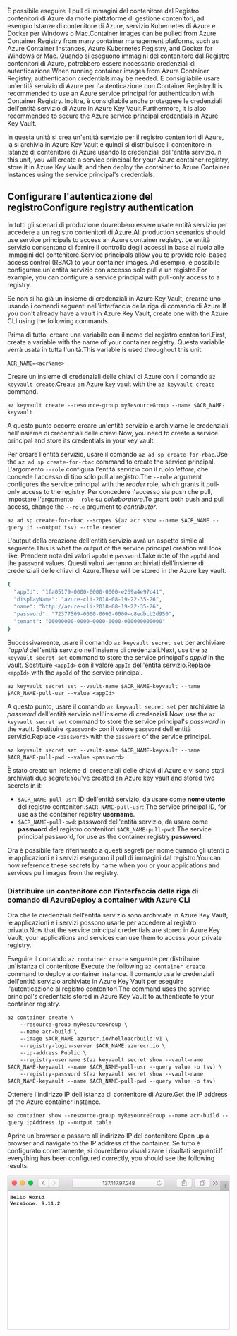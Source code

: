<span data-ttu-id="fd974-101">È possibile eseguire il pull di immagini del contenitore dal Registro contenitori di Azure da molte piattaforme di gestione contenitori, ad esempio Istanze di contenitore di Azure, servizio Kubernetes di Azure e Docker per Windows o Mac.</span><span class="sxs-lookup"><span data-stu-id="fd974-101">Container images can be pulled from Azure Container Registry from many container management platforms, such as Azure Container Instances, Azure Kubernetes Registry, and Docker for Windows or Mac.</span></span> <span data-ttu-id="fd974-102">Quando si eseguono immagini del contenitore dal Registro contenitori di Azure, potrebbero essere necessarie credenziali di autenticazione.</span><span class="sxs-lookup"><span data-stu-id="fd974-102">When running container images from Azure Container Registry, authentication credentials may be needed.</span></span> <span data-ttu-id="fd974-103">È consigliabile usare un'entità servizio di Azure per l'autenticazione con Container Registry.</span><span class="sxs-lookup"><span data-stu-id="fd974-103">It is recommended to use an Azure service principal for authentication with Container Registry.</span></span> <span data-ttu-id="fd974-104">Inoltre, è consigliabile anche proteggere le credenziali dell'entità servizio di Azure in Azure Key Vault.</span><span class="sxs-lookup"><span data-stu-id="fd974-104">Furthermore, it is also recommended to secure the Azure service principal credentials in Azure Key Vault.</span></span>

<span data-ttu-id="fd974-105">In questa unità si crea un'entità servizio per il registro contenitori di Azure, la si archivia in Azure Key Vault e quindi si distribuisce il contenitore in Istanze di contenitore di Azure usando le credenziali dell'entità servizio.</span><span class="sxs-lookup"><span data-stu-id="fd974-105">In this unit, you will create a service principal for your Azure container registry, store it in Azure Key Vault, and then deploy the container to Azure Container Instances using the service principal's credentials.</span></span>

## <a name="configure-registry-authentication"></a><span data-ttu-id="fd974-106">Configurare l'autenticazione del registro</span><span class="sxs-lookup"><span data-stu-id="fd974-106">Configure registry authentication</span></span>

<span data-ttu-id="fd974-107">In tutti gli scenari di produzione dovrebbero essere usate entità servizio per accedere a un registro contenitori di Azure.</span><span class="sxs-lookup"><span data-stu-id="fd974-107">All production scenarios should use service principals to access an Azure container registry.</span></span> <span data-ttu-id="fd974-108">Le entità servizio consentono di fornire il controllo degli accessi in base al ruolo alle immagini del contenitore.</span><span class="sxs-lookup"><span data-stu-id="fd974-108">Service principals allow you to provide role-based access control (RBAC) to your container images.</span></span> <span data-ttu-id="fd974-109">Ad esempio, è possibile configurare un'entità servizio con accesso solo pull a un registro.</span><span class="sxs-lookup"><span data-stu-id="fd974-109">For example, you can configure a service principal with pull-only access to a registry.</span></span>

<span data-ttu-id="fd974-110">Se non si ha già un insieme di credenziali in Azure Key Vault, crearne uno usando i comandi seguenti nell'interfaccia della riga di comando di Azure.</span><span class="sxs-lookup"><span data-stu-id="fd974-110">If you don't already have a vault in Azure Key Vault, create one with the Azure CLI using the following commands.</span></span>

<span data-ttu-id="fd974-111">Prima di tutto, creare una variabile con il nome del registro contenitori.</span><span class="sxs-lookup"><span data-stu-id="fd974-111">First, create a variable with the name of your container registry.</span></span> <span data-ttu-id="fd974-112">Questa variabile verrà usata in tutta l'unità.</span><span class="sxs-lookup"><span data-stu-id="fd974-112">This variable is used throughout this unit.</span></span>

```azurecli
ACR_NAME=<acrName>
```

<span data-ttu-id="fd974-113">Creare un insieme di credenziali delle chiavi di Azure con il comando `az keyvault create`.</span><span class="sxs-lookup"><span data-stu-id="fd974-113">Create an Azure key vault with the `az keyvault create` command.</span></span>

```azurecli
az keyvault create --resource-group myResourceGroup --name $ACR_NAME-keyvault
```

<span data-ttu-id="fd974-114">A questo punto occorre creare un'entità servizio e archiviarne le credenziali nell'insieme di credenziali delle chiavi.</span><span class="sxs-lookup"><span data-stu-id="fd974-114">Now, you need to create a service principal and store its credentials in your key vault.</span></span>

<span data-ttu-id="fd974-115">Per creare l'entità servizio, usare il comando `az ad sp create-for-rbac`.</span><span class="sxs-lookup"><span data-stu-id="fd974-115">Use the `az ad sp create-for-rbac` command to create the service principal.</span></span> <span data-ttu-id="fd974-116">L'argomento `--role` configura l'entità servizio con il ruolo *lettore*, che concede l'accesso di tipo solo pull al registro.</span><span class="sxs-lookup"><span data-stu-id="fd974-116">The `--role` argument configures the service principal with the *reader* role, which grants it pull-only access to the registry.</span></span> <span data-ttu-id="fd974-117">Per concedere l'accesso sia push che pull, impostare l'argomento `--role` su *collaboratore*.</span><span class="sxs-lookup"><span data-stu-id="fd974-117">To grant both push and pull access, change the `--role` argument to *contributor*.</span></span>

```azurecli
az ad sp create-for-rbac --scopes $(az acr show --name $ACR_NAME --query id --output tsv) --role reader
```

<span data-ttu-id="fd974-118">L'output della creazione dell'entità servizio avrà un aspetto simile al seguente.</span><span class="sxs-lookup"><span data-stu-id="fd974-118">This is what the output of the service principal creation will look like.</span></span> <span data-ttu-id="fd974-119">Prendere nota dei valori `appId` e `password`.</span><span class="sxs-lookup"><span data-stu-id="fd974-119">Take note of the `appId` and the `password` values.</span></span> <span data-ttu-id="fd974-120">Questi valori verranno archiviati dell'insieme di credenziali delle chiavi di Azure.</span><span class="sxs-lookup"><span data-stu-id="fd974-120">These will be stored in the Azure key vault.</span></span>

```bash
{
  "appId": "1fa05179-0000-0000-0000-e269a4e97c41",
  "displayName": "azure-cli-2018-08-19-22-35-26",
  "name": "http://azure-cli-2018-08-19-22-35-26",
  "password": "72377509-0000-0000-0000-c8edbcb2d950",
  "tenant": "00000000-0000-0000-0000-000000000000"
}
```

<span data-ttu-id="fd974-121">Successivamente, usare il comando `az keyvault secret set` per archiviare l'*appId* dell'entità servizio nell'insieme di credenziali.</span><span class="sxs-lookup"><span data-stu-id="fd974-121">Next, use the `az keyvault secret set` command to store the service principal's *appId* in the vault.</span></span> <span data-ttu-id="fd974-122">Sostituire `<appId>` con il valore `appId` dell'entità servizio.</span><span class="sxs-lookup"><span data-stu-id="fd974-122">Replace `<appId>` with the `appId` of the service principal.</span></span>

```azurecli
az keyvault secret set --vault-name $ACR_NAME-keyvault --name $ACR_NAME-pull-usr --value <appId>
```

<span data-ttu-id="fd974-123">A questo punto, usare il comando `az keyvault secret set` per archiviare la *password* dell'entità servizio nell'insieme di credenziali.</span><span class="sxs-lookup"><span data-stu-id="fd974-123">Now, use the `az keyvault secret set` command to store the service principal's *password* in the vault.</span></span> <span data-ttu-id="fd974-124">Sostituire `<password>` con il valore `password` dell'entità servizio.</span><span class="sxs-lookup"><span data-stu-id="fd974-124">Replace `<password>` with the `password` of the service principal.</span></span>

```azurecli
az keyvault secret set --vault-name $ACR_NAME-keyvault --name $ACR_NAME-pull-pwd --value <password>
```

<span data-ttu-id="fd974-125">È stato creato un insieme di credenziali delle chiavi di Azure e vi sono stati archiviati due segreti:</span><span class="sxs-lookup"><span data-stu-id="fd974-125">You've created an Azure key vault and stored two secrets in it:</span></span>

* <span data-ttu-id="fd974-126">`$ACR_NAME-pull-usr`: ID dell'entità servizio, da usare come **nome utente** del registro contenitori.</span><span class="sxs-lookup"><span data-stu-id="fd974-126">`$ACR_NAME-pull-usr`: The service principal ID, for use as the container registry **username**.</span></span>
* <span data-ttu-id="fd974-127">`$ACR_NAME-pull-pwd`: password dell'entità servizio, da usare come **password** del registro contenitori.</span><span class="sxs-lookup"><span data-stu-id="fd974-127">`$ACR_NAME-pull-pwd`: The service principal password, for use as the container registry **password**.</span></span>

<span data-ttu-id="fd974-128">Ora è possibile fare riferimento a questi segreti per nome quando gli utenti o le applicazioni e i servizi eseguono il pull di immagini dal registro.</span><span class="sxs-lookup"><span data-stu-id="fd974-128">You can now reference these secrets by name when you or your applications and services pull images from the registry.</span></span>

### <a name="deploy-a-container-with-azure-cli"></a><span data-ttu-id="fd974-129">Distribuire un contenitore con l'interfaccia della riga di comando di Azure</span><span class="sxs-lookup"><span data-stu-id="fd974-129">Deploy a container with Azure CLI</span></span>

<span data-ttu-id="fd974-130">Ora che le credenziali dell'entità servizio sono archiviate in Azure Key Vault, le applicazioni e i servizi possono usarle per accedere al registro privato.</span><span class="sxs-lookup"><span data-stu-id="fd974-130">Now that the service principal credentials are stored in Azure Key Vault, your applications and services can use them to access your private registry.</span></span>

<span data-ttu-id="fd974-131">Eseguire il comando `az container create` seguente per distribuire un'istanza di contenitore.</span><span class="sxs-lookup"><span data-stu-id="fd974-131">Execute the following `az container create` command to deploy a container instance.</span></span> <span data-ttu-id="fd974-132">Il comando usa le credenziali dell'entità servizio archiviate in Azure Key Vault per eseguire l'autenticazione al registro contenitori.</span><span class="sxs-lookup"><span data-stu-id="fd974-132">The command uses the service principal's credentials stored in Azure Key Vault to authenticate to your container registry.</span></span>

```azurecli
az container create \
    --resource-group myResourceGroup \
    --name acr-build \
    --image $ACR_NAME.azurecr.io/helloacrbuild:v1 \
    --registry-login-server $ACR_NAME.azurecr.io \
    --ip-address Public \
    --registry-username $(az keyvault secret show --vault-name $ACR_NAME-keyvault --name $ACR_NAME-pull-usr --query value -o tsv) \
    --registry-password $(az keyvault secret show --vault-name $ACR_NAME-keyvault --name $ACR_NAME-pull-pwd --query value -o tsv)
```

<span data-ttu-id="fd974-133">Ottenere l'indirizzo IP dell'istanza di contenitore di Azure.</span><span class="sxs-lookup"><span data-stu-id="fd974-133">Get the IP address of the Azure container instance.</span></span>

```azurecli
az container show --resource-group myResourceGroup --name acr-build --query ipAddress.ip --output table
```

<span data-ttu-id="fd974-134">Aprire un browser e passare all'indirizzo IP del contenitore.</span><span class="sxs-lookup"><span data-stu-id="fd974-134">Open up a browser and navigate to the IP address of the container.</span></span> <span data-ttu-id="fd974-135">Se tutto è configurato correttamente, si dovrebbero visualizzare i risultati seguenti:</span><span class="sxs-lookup"><span data-stu-id="fd974-135">If everything has been configured correctly, you should see the following results:</span></span>

![Applicazione Web di esempio con il testo Hello World](../media/hello.png)

